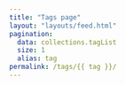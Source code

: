 ```yaml
---
title: "Tags page"
layout: "layouts/feed.html"
pagination:
  data: collections.tagList
  size: 1
  alias: tag
permalink: /tags/{{ tag }}/
---
```


